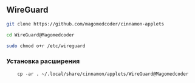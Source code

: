 ## WireGuard

```sh
git clone https://github.com/magomedcoder/cinnamon-applets

cd WireGuard@Magomedcoder
```

```sh
sudo chmod o+r /etc/wireguard 
```

### Установка расширения

```
    cp -ar . ~/.local/share/cinnamon/applets/WireGuard@Magomedcoder
```
